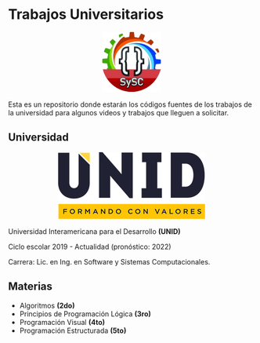 # Trabajos Universitarios

<p align="center">
    <img src="./static/logo-sistemas.png" width="120"/>
</p>

Esta es un repositorio donde estarán los códigos fuentes de los trabajos de la universidad para algunos videos y trabajos que lleguen a solicitar.

## Universidad

<p align="center">
    <img src="./static/logo-unid.png" width="300"/>
</p>

Universidad Interamericana para el Desarrollo **(UNID)**

Ciclo escolar 2019 - Actualidad (pronóstico: 2022)

Carrera: Lic. en Ing. en Software y Sistemas Computacionales.

## Materias

-   Algoritmos **(2do)**
-   Principios de Programación Lógica **(3ro)**
-   Programación Visual **(4to)**
-   Programación Estructurada **(5to)**
